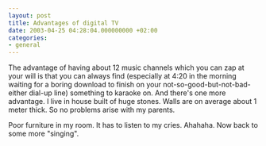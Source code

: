 ```yaml
---
layout: post
title: Advantages of digital TV
date: 2003-04-25 04:28:04.000000000 +02:00
categories:
- general
---
```

The advantage of having about 12 music channels which you can zap at your will is that you can always find (especially at 4:20 in the morning waiting for a boring download to finish on your not-so-good-but-not-bad-either dial-up line) something to karaoke on. And there's one more advantage. I live in house built of huge stones. Walls are on average about 1 meter thick. So no problems arise with my parents.

Poor furniture in my room. It has to listen to my cries. Ahahaha. Now back to some more "singing".
